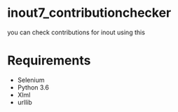 # inout7_contributionchecker
you can check contributions for inout using this
# Requirements
* Selenium
* Python 3.6
* Xlml
* urllib
